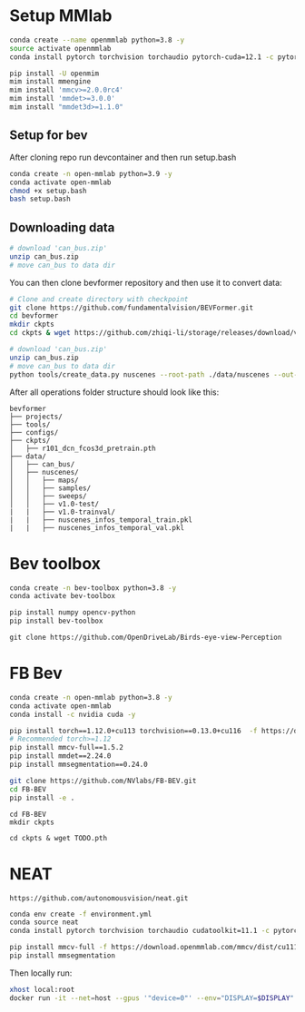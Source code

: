 # Setup MMlab
```bash
conda create --name openmmlab python=3.8 -y
source activate openmmlab
conda install pytorch torchvision torchaudio pytorch-cuda=12.1 -c pytorch -c nvidia # Only forcuda 12.1 support for different check pytorch
```

```bash
pip install -U openmim
mim install mmengine
mim install 'mmcv>=2.0.0rc4'
mim install 'mmdet>=3.0.0'
mim install "mmdet3d>=1.1.0"
```

## Setup for bev
After cloning repo run devcontainer and then run setup.bash
```bash
conda create -n open-mmlab python=3.9 -y
conda activate open-mmlab
chmod +x setup.bash
bash setup.bash
```

## Downloading data
```bash
# download 'can_bus.zip'
unzip can_bus.zip 
# move can_bus to data dir
```

You can then clone bevformer repository and then use it to convert data:
```bash
# Clone and create directory with checkpoint
git clone https://github.com/fundamentalvision/BEVFormer.git
cd bevformer
mkdir ckpts
cd ckpts & wget https://github.com/zhiqi-li/storage/releases/download/v1.0/r101_dcn_fcos3d_pretrain.pth

# download 'can_bus.zip'
unzip can_bus.zip 
# move can_bus to data dir
python tools/create_data.py nuscenes --root-path ./data/nuscenes --out-dir ./data/nuscenes --extra-tag nuscenes --version v1.0 --canbus ./data
```
After all operations folder structure should look like this:
```
bevformer
├── projects/
├── tools/
├── configs/
├── ckpts/
│   ├── r101_dcn_fcos3d_pretrain.pth
├── data/
│   ├── can_bus/
│   ├── nuscenes/
│   │   ├── maps/
│   │   ├── samples/
│   │   ├── sweeps/
│   │   ├── v1.0-test/
|   |   ├── v1.0-trainval/
|   |   ├── nuscenes_infos_temporal_train.pkl
|   |   ├── nuscenes_infos_temporal_val.pkl
```

# Bev toolbox
```bash
conda create -n bev-toolbox python=3.8 -y
conda activate bev-toolbox
```

```bash
pip install numpy opencv-python
pip install bev-toolbox
```

```
git clone https://github.com/OpenDriveLab/Birds-eye-view-Perception
```

# FB Bev
```bash
conda create -n open-mmlab python=3.8 -y
conda activate open-mmlab
conda install -c nvidia cuda -y
```

```bash
pip install torch==1.12.0+cu113 torchvision==0.13.0+cu116  -f https://download.pytorch.org/whl/torch_stable.html
# Recommended torch>=1.12
pip install mmcv-full==1.5.2
pip install mmdet==2.24.0
pip install mmsegmentation==0.24.0
```

```bash
git clone https://github.com/NVlabs/FB-BEV.git
cd FB-BEV
pip install -e .
```

```
cd FB-BEV
mkdir ckpts

cd ckpts & wget TODO.pth
```


# NEAT

```
https://github.com/autonomousvision/neat.git
```

```bash
conda env create -f environment.yml
conda source neat
conda install pytorch torchvision torchaudio cudatoolkit=11.1 -c pytorch -c nvidia
```

```bash
pip install mmcv-full -f https://download.openmmlab.com/mmcv/dist/cu111/torch1.9.0/index.html
pip install mmsegmentation
```

Then locally run:
```bash
xhost local:root
docker run -it --net=host --gpus '"device=0"' --env="DISPLAY=$DISPLAY" --env="QT_X11_NO_MITSHM=1" --volume="/tmp/.X11-unix:/tmp/.X11-unix:rw" --env="NVIDIA_DRIVER_CAPABILITIES=all" carlasim/carla:0.9.10.1 ./CarlaUE4.sh --world-port=2000 -opengl -e SDL_AUDIODRIVER=dsp
```